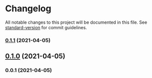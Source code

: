 # Changelog

All notable changes to this project will be documented in this file. See [standard-version](https://github.com/conventional-changelog/standard-version) for commit guidelines.

### [0.1.1](https://github.com/pahud/cdk-http-pinger/compare/v0.1.0...v0.1.1) (2021-04-05)

## [0.1.0](https://github.com/pahud/cdk-http-pinger/compare/v0.0.1...v0.1.0) (2021-04-05)

### 0.0.1 (2021-04-05)
